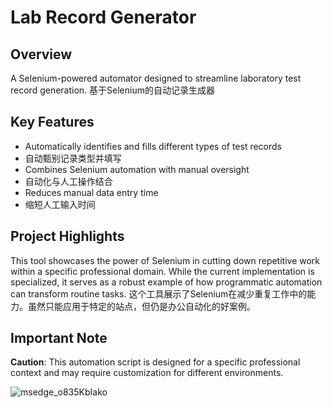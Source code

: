 # Lab Record Generator

## Overview
A Selenium-powered automator designed to streamline laboratory test record generation. 
基于Selenium的自动记录生成器

## Key Features
* Automatically identifies and fills different types of test records
* 自动甄别记录类型并填写
* Combines Selenium automation with manual oversight
* 自动化与人工操作结合
* Reduces manual data entry time
* 缩短人工输入时间

## Project Highlights
This tool showcases the power of Selenium in cutting down repetitive work within a specific professional domain. While the current implementation is specialized, it serves as a robust example of how programmatic automation can transform routine tasks.
这个工具展示了Selenium在减少重复工作中的能力。虽然只能应用于特定的站点，但仍是办公自动化的好案例。

## Important Note
**Caution**: This automation script is designed for a specific professional context and may require customization for different environments.


![msedge_o835KbIako](https://github.com/user-attachments/assets/7aaa3280-64bb-4649-b844-d18e87b21e11)
